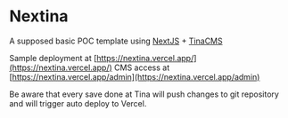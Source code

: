 # Nextina

A supposed basic POC template using [NextJS](https://nextjs.org/) + [TinaCMS](https://tina.io/)

Sample deployment at [https://nextina.vercel.app/](https://nextina.vercel.app/)
CMS access at [https://nextina.vercel.app/admin](https://nextina.vercel.app/admin)

Be aware that every save done at Tina will push changes to git repository and will trigger auto deploy to Vercel.
